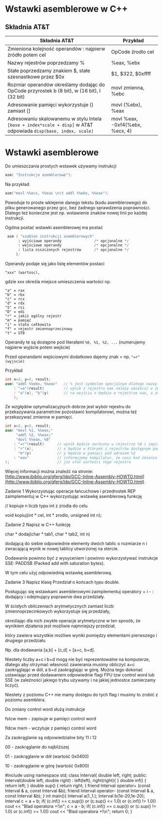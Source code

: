 
# Wstawki asemblerowe w C++

## Składnia AT&T

| Składnia AT&T                                             | Przykład |
| --------------                                            | ----     |
| Zmieniona kolejność operandów : najpierw źródło potem cel | OpCode źrodlo cel |
| Nazwy rejestrów poprzedzamy %                             |  %eax, %ebx   |
| Stałe poprzedzamy znakiem $, stałe szesnastkowe przez $0x | $1, $322, $0xffff |
| Rozmiar operandów określamy dodając do OpCode przyrostek b (8 bit), w (16 bit), l (32 bit) | movl zmienna, %ebc | 
| Adresowanie pamięci wykorzystuje () zamiast []            | movl (%ebx), %eax |
| Adresowaniu skalowanemu w stylu Intela `[base + index*scale + disp]` w AT&T odpowiada `disp(base, index, scale)` | movl  %eax,  -0xf4(%ebx, %ecx, 4) |


# Wstawki asemblerowe 

Do umieszczania prostych wstawek używamy instrukcji 
```nasm
asm( "Instrukcje asemblerowe");
```
Na przykład
```nasm
asm("movl %%ecx, %%eax \n\t addl %%ebx, %%eax");
```
Powoduje to proste  wklejenie danego tekstu (kodu asemblerowego) do pliku generowanego przez gcc,
bez żadnego sprawdzenia poprawności.  Dlatego też konieczne jest np. wstawienie znaków nowej linii po każdej instrukcji. 

Ogólna postać wstawki asemblerowej ma postać
```nasm
 asm ( "szablon instrukcji asemblerowych" 
      : wyjściowe operandy               /* opcjonalne */
      : wejściowe operandy               /* opcjonalne */
      : lista niszczonych rejestrów      /* opcjonalne */
     );
```     

Operandy podaje się jako listę elementów postaci  
```
"xxx" (wartosc), 
```
gdzie xxx określa miejsce umieszczenia wartości np. 
```
"a" = rax 
"b" = rbx
"c" = rcx
"d" = rdx
"S" = rsi 
"D" = edi  
"r" = jakiś ogólny rejestr 
"m" = pamięć 
"i" = stała całkowita 
"f" = rejestr zmiennoprzecinowy 
"t" = ST0
```

Operandy te są dostępne pod literałami `%0, %1, %2, ...` (numerujemy najpierw wyjście potem wejście) 

Przed operandami wejściowymi dodatkowo dajemy znak = np. `"=r" (wyjscie)`

Przykład
```cpp
int x=2, y=3, result;
asm( "addl %%ebx, %%eax"   // % jest symbolem specjalnym dlatego nazwy rejestrów to np. %%eax
    : "=a"(result)         // wynik z rejestru eax nalezy umieścić w zmiennej result
    : "a"(x), "b"(y)       // na wejściu x będzie w rejestrze eax, a zmienna y w ebx 
    );
```
Ze względów optymalizacyjnych dobrze jest wybór rejestru do przekazywania parametrów pozostawić kompilatorowi,
można też przekazywać zmienne w pamięci.
```cpp
int x=2, y=3, result;
asm( "movl %1, %%eax;"  
     "addl %2, %%eax;"
     "movl %%eax, %0"
    : "=r"(result)      // wynik będzie zwrócony w rejestrze %0 i zapisany do zmiennej result 
    : "r"(x),           // x będzie w którymś z rejestrów dostępnym pod nazwą %1,
      "m"(y)            // y będzie w pamięci pod adresem %2
    : "eax"             // informujemy kompilator, że nasz kod zmienia eax i kompilator nie może 
);                      // juz ufać wartości tego rejestru
```
Więcej informacji można znaleźć na stronie: [http://www.ibiblio.org/gferg/ldp/GCC-Inline-Assembly-HOWTO.html](http://www.ibiblio.org/gferg/ldp/GCC-Inline-Assembly-HOWTO.html)

Zadanie 1
Wykorzystując operacje łańcuchowe i  przedrostek REP zaimplementuj w C++ wykorzystując wstawkę asemblerową funkcję 

// kopiuje n liczb typu int z zrodla do celu 

void kopiuj(int * cel, int * zrodlo, unsigned int n);

Zadanie 2
Napisz w C++ funkcję 

char * dodaj(char * tab1, char * tab2, int n)

dodającą do siebie odpowiednie elementy dwóch tablic o rozmiarze n i zwracającą wynik w nowej tablicy utworzonej na stercie.

Dodawanie powinno być z wysyceniem i powinno wykorzystywać instrukcje SSE:  PADDSB (Packed add with saturation bytes). 

W tym celu użyj odpowiednią wstawkę asemblerową.

Zadanie 3
Napisz klasę Przedział o końcach typu double.

Posługując się wstawkami asemblerowymi zaimplementuj operatory + i - : dodający i odejmujący poprawnie dwa przedziały. 

W ścisłych obliczeniach arytmetycznych zamiast liczb zmiennoprzecinkowych wykorzystuje się przedziały,

określając dla nich zwykłe operacje arytmetyczne w ten sposób, że wynikiem działania jest możliwie najmniejszy przedział, 

który zawiera wszystkie możliwe wyniki pomiędzy elementami pierwszego i drugiego przedziału.

Np. dla dodawania [a,b] + [c,d] = [a+c, b+d].

Niestety liczby a+c i b+d mogą nie być reprezentowalne na komputerze, dlatego aby otrzymać własność  zawierania musimy obliczyć a+c zaokrąglając w dół, a b+d zaokrąglając w górę. Można tego dokonać ustawiając przed dodawaniem odpowiednie flagi FPU tzw control word lub SSE (w zależności jakiego trybu używamy i na jakiej jednostce zamierzamy liczyć). 

Niestety z poziomu C++ nie mamy dostępu do tych flag i musimy to zrobić z poziomu asemblera.

Do zmiany control word służą instrukcje 

fstcw mem   - zapisuje w pamięci control word

fldcw mem   - wczytuje z pamięci control word

Za zaokrąglanie są odpowiedzialne bity 11 i 12  

00 - zaokrąglanie do najbliższej 

01 - zaokrąglanie w dół (wartość 0x0400)

10 - zaokrąglanie w górę (wartość 0x800)

#include <iostream> using namespace std;  class Interval{ 	double left, right;   public: 	Interval(double left, double right) 		: left(left), right(right){ 	} 	double inf() { return left; } 	double sup() { return right; }	   	friend Interval operator+ (const Interval & a, const Interval &b); 	friend Interval operator- (const Interval & a, const Interval &b); }  int main(){ 	Interval a(1.,1.); 	Interval b(1e-20,1e-20);  	Interval c = a + b; 	if( (c.inf() == c.sup()) or 	    (c.sup() <= 1.0)     or 	    (c.inf() != 1.0)) 	  cout << "Blad operatora +!\n";  	c = a - b; 	if( (c.inf() == c.sup()) or 	    (c.sup() != 1.0)     or 	    (c.inf() >= 1.0)) 	  cout << "Blad operatora +!\n";  	return 0; }

